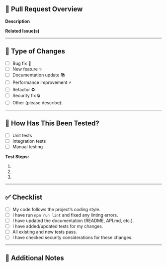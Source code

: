 ## 📌 Pull Request Overview

**Description**

<!-- Provide a clear and concise description of the changes in this PR. -->

**Related Issue(s)**

<!-- List related GitHub issues (e.g., Closes #123, Fixes #456). -->

---

## 🔄 Type of Changes

<!-- Please check the box that applies to this PR -->

- [ ] Bug fix 🐛
- [ ] New feature ✨
- [ ] Documentation update 📚
- [ ] Performance improvement ⚡
- [ ] Refactor ♻️
- [ ] Security fix 🔒
- [ ] Other (please describe):

---

## 🧪 How Has This Been Tested?

<!-- Describe the tests you ran and steps to reproduce -->

- [ ] Unit tests
- [ ] Integration tests
- [ ] Manual testing

**Test Steps:**

1.
2.
3.

---

## ✅ Checklist

<!-- Check off each box once done -->

- [ ] My code follows the project’s coding style.
- [ ] I have run `npm run lint` and fixed any linting errors.
- [ ] I have updated the documentation (README, API.md, etc.).
- [ ] I have added/updated tests for my changes.
- [ ] All existing and new tests pass.
- [ ] I have checked security considerations for these changes.

---

## 💬 Additional Notes

<!-- Add any extra details, screenshots, or context -->
